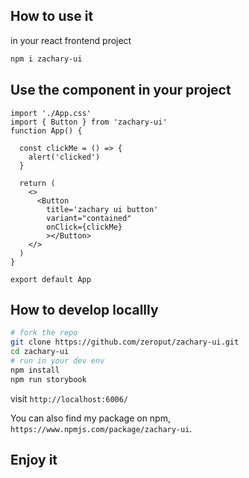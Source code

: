 ## How to use it

in your react frontend project

```bash
npm i zachary-ui
```

## Use the component in your project

```tsx
import './App.css'
import { Button } from 'zachary-ui'
function App() {

  const clickMe = () => {
    alert('clicked')
  }

  return (
    <>
      <Button
        title='zachary ui button'
        variant="contained" 
        onClick={clickMe}      
        ></Button>
    </>
  )
}

export default App
```


## How to develop locallly

```bash
# fork the repo 
git clone https://github.com/zeroput/zachary-ui.git
cd zachary-ui
# run in your dev env
npm install
npm run storybook
```
visit `http://localhost:6006/`

You can also find my package on npm, 
`https://www.npmjs.com/package/zachary-ui`.

## Enjoy it

